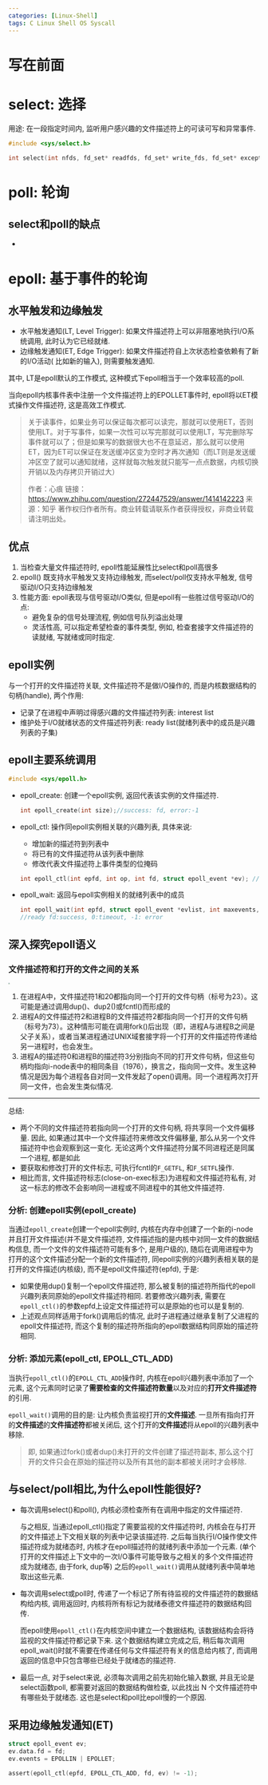 ```yaml
---
categories: [Linux-Shell]
tags: C Linux Shell OS Syscall
---
```




# 写在前面





# select: 选择

用途: 在一段指定时间内, 监听用户感兴趣的文件描述符上的可读可写和异常事件. 

```c
#include <sys/select.h>

int select(int nfds, fd_set* readfds, fd_set* write_fds, fd_set* exceptfds, struct timeval* timeout);
```



# poll: 轮询





## select和poll的缺点

-   





# epoll: 基于事件的轮询

## 水平触发和边缘触发

-   水平触发通知(LT, Level Trigger): 如果文件描述符上可以非阻塞地执行I/O系统调用, 此时认为它已经就绪. 
-   边缘触发通知(ET, Edge Trigger): 如果文件描述符自上次状态检查依赖有了新的I/O活动( 比如新的输入), 则需要触发通知. 

其中, LT是epoll默认的工作模式, 这种模式下epoll相当于一个效率较高的poll. 

当向epoll内核事件表中注册一个文件描述符上的EPOLLET事件时, epoll将以ET模式操作文件描述符, 这是高效工作模式. 

>   关于读事件，如果业务可以保证每次都可以读完，那就可以使用ET，否则使用LT。对于写事件，如果一次性可以写完那就可以使用LT，写完删除写事件就可以了；但是如果写的数据很大也不在意延迟，那么就可以使用ET，因为ET可以保证在发送缓冲区变为空时才再次通知（而LT则是发送缓冲区空了就可以通知就绪，这样就每次触发就只能写一点点数据，内核切换开销以及内存拷贝开销过大）
>
>   作者：心痕
>   链接：https://www.zhihu.com/question/272447529/answer/1414142223
>   来源：知乎
>   著作权归作者所有。商业转载请联系作者获得授权，非商业转载请注明出处。

## 优点

1.   当检查大量文件描述符时, epoll性能延展性比select和poll高很多
2.   epoll() 既支持水平触发又支持边缘触发, 而select/poll仅支持水平触发, 信号驱动I/O只支持边缘触发
3.   性能方面: epoll表现与信号驱动I/O类似, 但是epoll有一些胜过信号驱动I/O的点:
     -   避免复杂的信号处理流程, 例如信号队列溢出处理
     -   灵活性高, 可以指定希望检查的事件类型, 例如, 检查套接字文件描述符的读就绪, 写就绪或同时指定. 



## epoll实例

与一个打开的文件描述符关联, 文件描述符不是做I/O操作的, 而是内核数据结构的句柄(handle), 两个作用:

-   记录了在进程中声明过得感兴趣的文件描述符列表: interest list
-   维护处于I/O就绪状态的文件描述符列表: ready list(就绪列表中的成员是兴趣列表的子集)



## epoll主要系统调用

```c
#include <sys/epoll.h>
```



-   epoll_create: 创建一个epoll实例, 返回代表该实例的文件描述符. 
    ```c
    int epoll_create(int size);//success: fd, error:-1
    ```

    

-   epoll_ctl: 操作同epoll实例相关联的兴趣列表, 具体来说:

    -   增加新的描述符到列表中
    -   将已有的文件描述符从该列表中删除
    -   修改代表文件描述符上事件类型的位掩码

    ```c
    int epoll_ctl(int epfd, int op, int fd, struct epoll_event *ev); // 0:success, -1:error
    ```

    

-   epoll_wait: 返回与epoll实例相关的就绪列表中的成员
    ```c
    int epoll_wait(int epfd, struct epoll_event *evlist, int maxevents, int timeout);
    //ready fd:success, 0:timeout, -1: error
    ```

    

## 深入探究epoll语义

### 文件描述符和打开的文件之间的关系

<img src="https://s2.loli.net/2023/04/05/p87qhvDbzYd3RVc.jpg" style="zoom:20%;" />

1.   在进程A中，文件描述符1和20都指向同一个打开的文件句柄（标号为23）。这可能是通过调用dup()、dup2()或fcntl()而形成的
2.   进程A的文件描述符2和进程B的文件描述符2都指向同一个打开的文件句柄（标号为73）。这种情形可能在调用fork()后出现（即，进程A与进程B之间是父子关系），或者当某进程通过UNIX域套接字将一个打开的文件描述符传递给另一进程时，也会发生。
3.   进程A的描述符0和进程B的描述符3分别指向不同的打开文件句柄，但这些句柄均指向i-node表中的相同条目（1976），换言之，指向同一文件。发生这种情况是因为每个进程各自对同一文件发起了open()调用。同一个进程两次打开同一文件，也会发生类似情况. 

---

总结:

-   两个不同的文件描述符若指向同一个打开的文件句柄, 将共享同一个文件偏移量. 因此, 如果通过其中一个文件描述符来修改文件偏移量, 那么从另一个文件描述符中也会观察到这一变化. 无论这两个文件描述符分属不同进程还是同属一个进程, 都是如此
-   要获取和修改打开的文件标志, 可执行fcntl的`F_GETFL`, 和`F_SETFL`操作. 
-   相比而言, 文件描述符标志(close-on-exec标志)为进程和文件描述符私有, 对这一标志的修改不会影响同一进程或不同进程中的其他文件描述符. 

### 分析: 创建epoll实例(epoll_create)

当通过`epoll_create`创建一个epoll实例时, 内核在内存中创建了一个新的i-node并且打开文件描述(并不是文件描述符, 文件描述指的是内核中对同一文件的数据结构信息, 而一个文件的文件描述符可能有多个, 是用户级的), 随后在调用进程中为打开的这个文件描述分配一个新的文件描述符, 同epoll实例的兴趣列表相关联的是打开的文件描述(内核级), 而不是epoll文件描述符(epfd), 于是:

-   如果使用dup()复制一个epoll文件描述符, 那么被复制的描述符所指代的epoll兴趣列表同原始的epoll文件描述符相同. 若要修改兴趣列表, 需要在`epoll_ctl()`的参数epfd上设定文件描述符可以是原始的也可以是复制的. 
-   上述观点同样适用于fork()调用后的情况, 此时子进程通过继承复制了父进程的epoll文件描述符, 而这个复制的描述符所指向的epoll数据结构同原始的描述符相同. 

### 分析: 添加元素(epoll_ctl, EPOLL_CTL_ADD)

当执行`epoll_ctl()`的`EPOLL_CTL_ADD`操作时, 内核在epoll兴趣列表中添加了一个元素, 这个元素同时记录了**需要检查的文件描述符数量**以及对应的**打开文件描述符**的引用. 

`epoll_wait()`调用的目的是: 让内核负责监视打开的**文件描述**. 一旦所有指向打开的**文件描述**的**文件描述符**都被关闭后, 这个打开的**文件描述**将从epoll的兴趣列表中移除. 

>   即, 如果通过fork()或者dup()未打开的文件创建了描述符副本, 那么这个打开的文件只会在原始的描述符以及所有其他的副本都被关闭时才会移除. 



## 与select/poll相比,为什么epoll性能很好?

-   每次调用select()和poll(), 内核必须检查所有在调用中指定的文件描述符. 

    与之相反, 当通过epoll_ctl()指定了需要监视的文件描述符时, 内核会在与打开的文件描述上下文相关联的列表中记录该描述符. 之后每当执行I/O操作使文件描述符成为就绪态时, 内核才在epoll描述符的就绪列表中添加一个元素. (单个打开的文件描述上下文中的一次I/O事件可能导致与之相关的多个文件描述符成为就绪态, 由于fork, dup等) 之后的`epoll_wait()`调用从就绪列表中简单地取出这些元素. 

-   每次调用select或poll时, 传递了一个标记了所有待监视的文件描述符的数据结构给内核, 调用返回时, 内核将所有标记为就绪泰德文件描述符的数据结构回传. 

    而epoll使用`epoll_ctl()`在内核空间中建立一个数据结构, 该数据结构会将待监视的文件描述符都记录下来. 这个数据结构建立完成之后, 稍后每次调用epoll_wait()时就不需要在传递任何与文件描述符有关的信息给内核了, 而调用返回的信息中只包含哪些已经处于就绪态的描述符. 

-   最后一点, 对于select来说, 必须每次调用之前先初始化输入数据, 并且无论是select函数poll, 都需要对返回的数据结构做检查, 以此找出 N 个文件描述符中有哪些处于就绪态. 这也是select和poll比epoll慢的一个原因. 

## 采用边缘触发通知(ET)

```c
struct epoll_event ev;
ev.data.fd = fd;
ev.events = EPOLLIN | EPOLLET;

assert(epoll_ctl(epfd, EPOLL_CTL_ADD, fd, ev) != -1);
```



